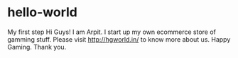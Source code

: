 # hello-world
My first step 
Hi Guys!
      I am Arpit. I start up my own ecommerce store of gamming stuff.
      Please visit http://hgworld.in/ to know more about us.
      Happy Gaming.
      Thank you.
